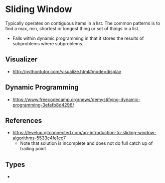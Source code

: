 # Sliding Window

Typically operates on contiguous items in a list. The common patterns is to find a max, min, shortest or longest thing or set of things in a list.

- Falls within dynamic programming in that it stores the results of subproblems where subproblems.

## Visualizer

- http://pythontutor.com/visualize.html#mode=display
## Dynamic Programming

- https://www.freecodecamp.org/news/demystifying-dynamic-programming-3efafb8d4296/

## References

- https://levelup.gitconnected.com/an-introduction-to-sliding-window-algorithms-5533c4fe1cc7
  - Note that solution is incomplete and does not do full catch up of trailing point

## Types

* 